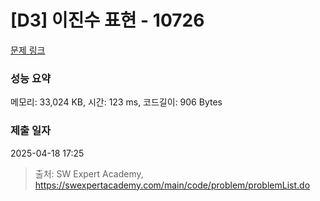 # [D3] 이진수 표현 - 10726 

[문제 링크](https://swexpertacademy.com/main/code/problem/problemDetail.do?contestProbId=AXRSXf_a9qsDFAXS) 

### 성능 요약

메모리: 33,024 KB, 시간: 123 ms, 코드길이: 906 Bytes

### 제출 일자

2025-04-18 17:25



> 출처: SW Expert Academy, https://swexpertacademy.com/main/code/problem/problemList.do